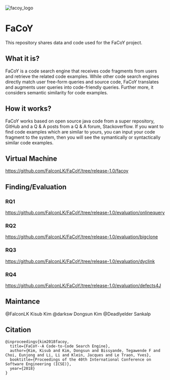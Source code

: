 ![facoy_logo](https://user-images.githubusercontent.com/26062775/29922353-86fa005c-8e55-11e7-88ef-42a735cf42c4.png)

# FaCoY
This repository shares data and code used for the FaCoY project.

## What it is?
FaCoY is a code search engine that receives code fragments from users and retrieve the related code examples. While other code search engines directly match user free-form queries and source code, FaCoY translates and augments user queries into code-friendly queries. Further more, it considers semantic similarity for code examples.

## How it works?
FaCoY works based on open source java code from a super repository, GitHub and a Q & A posts from a Q & A forum, Stackoverflow. If you want to find code examples which are similar to yours, you can input your code fragment to the system, then you will see the symantically or syntactically similar code examples. 

## Virtual Machine
https://github.com/FalconLK/FaCoY/tree/release-1.0/facoy

## Finding/Evaluation
### RQ1
https://github.com/FalconLK/FaCoY/tree/release-1.0/evaluation/onlinequery

### RQ2
https://github.com/FalconLK/FaCoY/tree/release-1.0/evaluation/bigclone

### RQ3
https://github.com/FalconLK/FaCoY/tree/release-1.0/evaluation/dyclink

### RQ4
https://github.com/FalconLK/FaCoY/tree/release-1.0/evaluation/defects4J

## Maintance 
@FalconLK Kisub Kim
@darksw Dongsun Kim
@Deadlyelder Sankalp 

## Citation
```
@inproceedings{kim2018facoy,
  title={FaCoY--A Code-to-Code Search Engine},
  author={Kim, Kisub and Kim, Dongsun and Bissyande, Tegawende F and Choi, Eunjong and Li, Li and Klein, Jacques and Le Traon, Yves},
  booktitle={Proceedings of the 40th International Conference on Software Engineering (ICSE)},
  year={2018}
}
```
